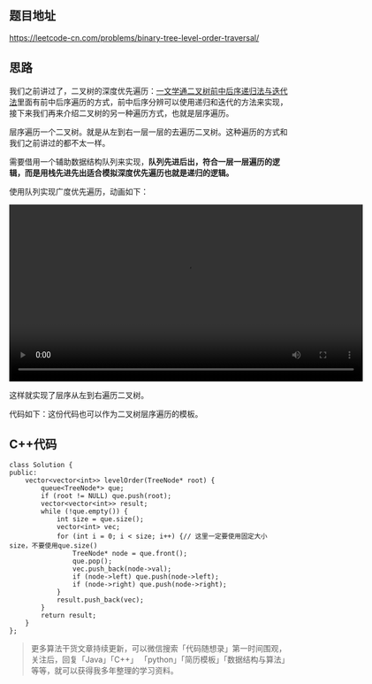 ## 题目地址 
https://leetcode-cn.com/problems/binary-tree-level-order-traversal/

## 思路 

我们之前讲过了，二叉树的深度优先遍历：[一文学通二叉树前中后序递归法与迭代法](https://github.com/youngyangyang04/leetcode/blob/master/problems/0144.二叉树的前序遍历.md)里面有前中后序遍历的方式，前中后序分辨可以使用递归和迭代的方法来实现，接下来我们再来介绍二叉树的另一种遍历方式，也就是层序遍历。

层序遍历一个二叉树。就是从左到右一层一层的去遍历二叉树。这种遍历的方式和我们之前讲过的都不太一样。

需要借用一个辅助数据结构队列来实现，**队列先进后出，符合一层一层遍历的逻辑，而是用栈先进先出适合模拟深度优先遍历也就是递归的逻辑。**

使用队列实现广度优先遍历，动画如下：

<video src='../video/102二叉树的层序遍历.mp4' controls='controls' width='640' height='320' autoplay='autoplay'> Your browser does not support the video tag.</video></div>

这样就实现了层序从左到右遍历二叉树。

代码如下：这份代码也可以作为二叉树层序遍历的模板。

## C++代码

```
class Solution {
public:
    vector<vector<int>> levelOrder(TreeNode* root) {
        queue<TreeNode*> que;
        if (root != NULL) que.push(root);
        vector<vector<int>> result;
        while (!que.empty()) {
            int size = que.size();
            vector<int> vec;
            for (int i = 0; i < size; i++) {// 这里一定要使用固定大小size，不要使用que.size()
                TreeNode* node = que.front();
                que.pop();
                vec.push_back(node->val);
                if (node->left) que.push(node->left);
                if (node->right) que.push(node->right);
            }
            result.push_back(vec);
        }
        return result;
    }
};
```

> 更多算法干货文章持续更新，可以微信搜索「代码随想录」第一时间围观，关注后，回复「Java」「C++」 「python」「简历模板」「数据结构与算法」等等，就可以获得我多年整理的学习资料。
